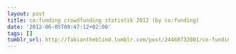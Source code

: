 ```yaml
---
layout: post
title: co:funding crowdfunding statistik 2012 (by co:funding)
date: '2012-06-05T09:47:12+02:00'
tags: []
tumblr_url: http://fabiantheblind.tumblr.com/post/24460732081/co-funding-crowdfunding-statistik-2012-by
---
```

